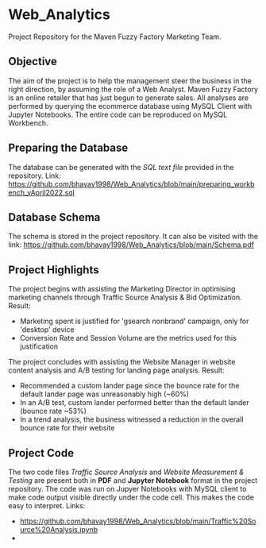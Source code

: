 # Web_Analytics
Project Repository for the Maven Fuzzy Factory Marketing Team.

## Objective
The aim of the project is to help the management steer the business in the right direction, by assuming the role of a Web Analyst. Maven Fuzzy Factory is an online retailer that has just begun to generate sales. All analyses are performed by querying the ecommerce database using MySQL Client with Jupyter Notebooks. The entire code can be reproduced on MySQL Workbench.

## Preparing the Database
The database can be generated with the *SQL text file* provided in the repository. Link: <u> https://github.com/bhavay1998/Web_Analytics/blob/main/preparing_workbench_vApril2022.sql </u>

## Database Schema
The schema is stored in the project repository. It can also be visited with the link: <u> https://github.com/bhavay1998/Web_Analytics/blob/main/Schema.pdf </u>

## Project Highlights
The project begins with assisting the Marketing Director in optimising marketing channels through Traffic Source Analysis & Bid Optimization. Result:
- Marketing spent is justified for 'gsearch nonbrand' campaign, only for 'desktop' device
- Conversion Rate and Session Volume are the metrics used for this justification

The project concludes with assisting the Website Manager in website content analysis and A/B testing for landing page analysis. Result:
- Recommended a custom lander page since the bounce rate for the default lander page was unreasonably high (~60%)
- In an A/B test, custom lander performed better than the default lander (bounce rate ~53%)
- In a trend analysis, the business witnessed a reduction in the overall bounce rate for their website

## Project Code
The two code files *Traffic Source Analysis* and *Website Measurement & Testing* are present both in **PDF** and **Jupyter Notebook** format in the project repository. The code was run on Jupyer Notebooks with MySQL client to make code output visible directly under the code cell. This makes the code easy to interpret. Links:
- https://github.com/bhavay1998/Web_Analytics/blob/main/Traffic%20Source%20Analysis.ipynb
-
